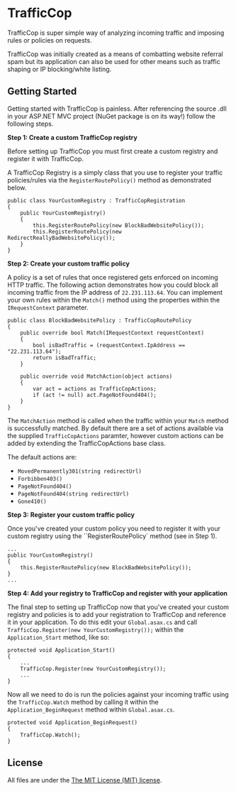 # TrafficCop

TrafficCop is super simple way of analyzing incoming traffic and imposing rules or policies on requests.

TrafficCop was initially created as a means of combatting website referral spam but its application can also be used for other means such as traffic shaping or IP blocking/white listing.

Getting Started
-------

Getting started with TrafficCop is painless. After referencing the source .dll in your ASP.NET MVC project (NuGet package is on its way!) follow the following steps.

**Step 1: Create a custom TrafficCop registry**

Before setting up TrafficCop you must first create a custom registry and register it with TrafficCop.

A TrafficCop Registry is a simply class that you use to register your traffic policies/rules via the `RegisterRoutePolicy()` method as demonstrated below.

    public class YourCustomRegistry : TrafficCopRegistration
    {
        public YourCustomRegistry()
        {
            this.RegisterRoutePolicy(new BlockBadWebsitePolicy());
            this.RegisterRoutePolicy(new RedirectReallyBadWebsitePolicy());
        }
    }

**Step 2: Create your custom traffic policy**

A policy is a set of rules that once registered gets enforced on incoming HTTP traffic. The following action demonstrates how you could block all incoming traffic from the IP address of `22.231.113.64`. You can implement your own rules within the `Match()` method using the properties within the `IRequestContext` parameter.

    public class BlockBadWebsitePolicy : TrafficCopRoutePolicy
    {
        public override bool Match(IRequestContext requestContext)
        {
            bool isBadTraffic = (requestContext.IpAddress == "22.231.113.64");
            return isBadTraffic;
        }

        public override void MatchAction(object actions)
        {
            var act = actions as TrafficCopActions;
            if (act != null) act.PageNotFound404();
        }
    }
    
The `MatchAction` method is called when the traffic within your `Match` method is successfully matched. By default there are a set of actions available via the supplied `TrafficCopActions` paramter, however custom actions can be added by extending the TrafficCopActions base class.
    
The default actions are:
* `MovedPermanently301(string redirectUrl)`
* `Forbibben403()`
* `PageNotFound404()`
* `PageNotFound404(string redirectUrl)`
* `Gone410()`
    
**Step 3: Register your custom traffic policy**

Once you've created your custom policy you need to register it with your custom registry using the ``RegisterRoutePolicy` method (see in Step 1).

    ...
    public YourCustomRegistry()
    {
        this.RegisterRoutePolicy(new BlockBadWebsitePolicy());
    }
    ...

**Step 4: Add your registry to TrafficCop and register with your application**

The final step to setting up TrafficCop now that you've created your custom registry and policies is to add your registration to TrafficCop and reference it in your application. To do this edit your `Global.asax.cs` and call `TrafficCop.Register(new YourCustomRegistry());` within the `Application_Start` method, like so:

    protected void Application_Start()
    {
        ...
        TrafficCop.Register(new YourCustomRegistry());
        ...
    }

Now all we need to do is run the policies against your incoming traffic using the `TrafficCop.Watch` method by calling it within the `Application_BeginRequest` method within `Global.asax.cs`.

    protected void Application_BeginRequest()
    {
        TrafficCop.Watch();
    }

License
-------
All files are under the [The MIT License (MIT) license][license].

[license]:http://en.wikipedia.org/wiki/MIT_License
